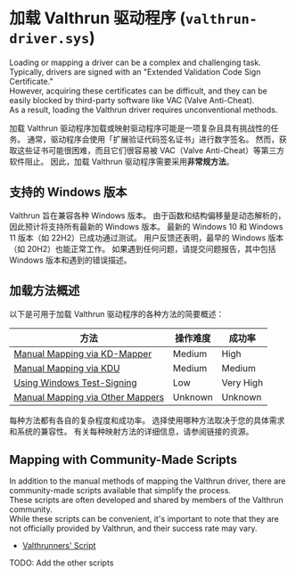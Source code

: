 # 加载 Valthrun 驱动程序 (`valthrun-driver.sys`)  
Loading or mapping a driver can be a complex and challenging task.  
Typically, drivers are signed with an "Extended Validation Code Sign Certificate."  
However, acquiring these certificates can be difficult, and they can be easily blocked by third-party software like VAC (Valve Anti-Cheat).  
As a result, loading the Valthrun driver requires unconventional methods.

加载 Valthrun 驱动程序加载或映射驱动程序可能是一项复杂且具有挑战性的任务。 
通常，驱动程序会使用「扩展验证代码签名证书」进行数字签名。 
然而，获取这些证书可能很困难，而且它们很容易被 VAC（Valve Anti-Cheat）等第三方软件阻止。 
因此，加载 Valthrun 驱动程序需要采用**非常规方法**。

## 支持的 Windows 版本 
Valthrun 旨在兼容各种 Windows 版本。 
由于函数和结构偏移量是动态解析的，因此预计将支持所有最新的 Windows 版本。 
最新的 Windows 10 和 Windows 11 版本（如 22H2）已成功通过测试。 
用户反馈还表明，最早的 Windows 版本（如 20H2）也能正常工作。 
如果遇到任何问题，请提交问题报告，其中包括 Windows 版本和遇到的错误描述。

## 加载方法概述
以下是可用于加载 Valthrun 驱动程序的各种方法的简要概述：

| 方法 | 操作难度 | 成功率 |
| --- | --- | --- |
| [Manual Mapping via KD-Mapper](/zh-cn/010_getting-started/010_mapping-method/010_kdmapper.md) | Medium | High |
| [Manual Mapping via KDU](/zh-cn/010_getting-started/010_mapping-method/020_kdu.md) | Medium | Medium |
| [Using Windows Test-Signing](/zh-cn/010_getting-started/010_mapping-method/030_test-signing.md) | Low | Very High |
| [Manual Mapping via Other Mappers](/zh-cn/010_getting-started/010_mapping-method/040_other-mappers.md) | Unknown | Unknown |

每种方法都有各自的复杂程度和成功率。 
选择使用哪种方法取决于您的具体需求和系统的兼容性。 
有关每种映射方法的详细信息，请参阅链接的资源。

## Mapping with Community-Made Scripts
In addition to the manual methods of mapping the Valthrun driver, there are community-made scripts available that simplify the process.  
These scripts are often developed and shared by members of the Valthrun community.  
While these scripts can be convenient, it's important to note that they are not officially provided by Valthrun, and their success rate may vary. 
  
- [Valthrunners' Script](010_getting-started/010_mapping-method/110_community_script_valthrunner.md)
  
TODO: Add the other scripts